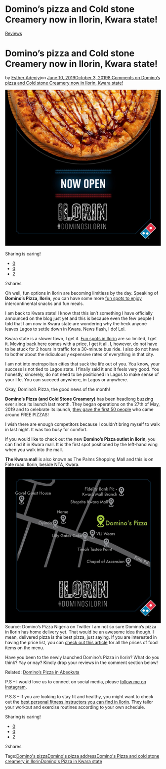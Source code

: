 # Domino’s pizza and Cold stone Creamery now in Ilorin, Kwara state!

[Reviews](https://estheradeniyi.com/category/reviews/)
# Domino&#x2019;s pizza and Cold stone Creamery now in Ilorin, Kwara state!

by [Esther Adeniyi](https://estheradeniyi.com/author/esther-adeniyi/)on [June 10, 2019October 3, 2019](https://estheradeniyi.com/dominos-pizza-and-cold-stone-creamery-now-in-ilorin-kwara-state/)[8 Comments on Domino&#x2019;s pizza and Cold stone Creamery now in Ilorin, Kwara state!](https://estheradeniyi.com/dominos-pizza-and-cold-stone-creamery-now-in-ilorin-kwara-state/#comments)

![Esther Adeniyi, Esther Adeniyi Domino&apos;s Pizza Nigeria, Domino&apos;s pizza Ilorin, Domino&apos;s Pizza Ilorin, Domino&apos;s pizza branch in Ilorin, Domino&apos;s Pizza price list, Cold Stone Creamery](images\Dominos-Pizza-Ilorin.jpg)

Sharing is caring!

- [0](https://www.facebook.com/sharer/sharer.php?u=https%3A%2F%2Festheradeniyi.com%2Fdominos-pizza-and-cold-stone-creamery-now-in-ilorin-kwara-state%2F&amp;t=Domino%27s%20pizza%20and%20Cold%20stone%20Creamery%20now%20in%20Ilorin%2C%20Kwara%20state%21)
- [0](https://twitter.com/intent/tweet?text=Domino%27s%20pizza%20and%20Cold%20stone%20Creamery%20now%20in%20Ilorin%2C%20Kwara%20state%21&amp;url=https%3A%2F%2Festheradeniyi.com%2Fdominos-pizza-and-cold-stone-creamery-now-in-ilorin-kwara-state%2F)
- [2](#)

2shares

Oh well, fun options in Ilorin are becoming limitless by the day. Speaking of **Domino&#x2019;s Pizza, Ilorin**, you can have some more [fun spots to enjoy](https://estheradeniyi.com/fun-places-to-visit-in-ilorin/) intercontinental snacks and fun meals.

I am back to Kwara state! I know that this isn&#x2019;t something I have officially announced on the blog just yet and this is because even the few people I told that I am now in Kwara state are wondering why the heck anyone leaves Lagos to settle down in Kwara. News flash, I do! Lol.

Kwara state is a slower town, I get it. [Fun spots in Ilorin](https://estheradeniyi.com/fun-places-to-visit-in-ilorin/) are so limited, I get it. Moving back here comes with a price, I get it all. I, however, do not have to be stuck for 2 hours in traffic for a 30-minute bus ride. I also do not have to bother about the ridiculously expensive rates of everything in that city.

I am not into metropolitan cities that suck the life out of you. You know, your success is not tied to Lagos state. I finally said it and it feels very good. You honestly, sincerely, do not need to be positioned in Lagos to make sense of your life. You can succeed anywhere, in Lagos or anywhere.

Okay, Domino&#x2019;s Pizza, the good news of the month!

**Domino&#x2019;s Pizza (and Cold Stone Creamery)** has been headlong buzzing ever since its launch last month. They began operations on the 27th of May, 2019 and to celebrate its launch, [they gave the first 50 people](https://twitter.com/dominosng/status/1132991250234335232/photo/1) who came around FREE PIZZAS!

I wish there are enough competitors because I couldn&#x2019;t bring myself to walk in last night. It was too busy for comfort.

If you would like to check out the new **Domino&#x2019;s Pizza outlet in Ilorin**, you can find it in Kwara mall. It is the first spot positioned by the left-hand wing when you walk into the mall.

**The Kwara mall** is also known as The Palms Shopping Mall and this is on Fate road, Ilorin, beside NTA, Kwara.
![Domino&apos;s Pizza Nigeria, Domino&apos;s Pizza Ilorin, Domino&apos;s pizza outlet in Ilorin, Domino&apos;s pizza in Kwara mall, Domino&apos;s pizza home delivery, Domino&apos;s Pizza](images\Dominos-Pizza-in-Ilorin.jpg)Source: Domino&#x2019;s Pizza Nigeria on Twitter
I am not so sure Domino&#x2019;s pizza in Ilorin has home delivery yet. That would be an awesome idea though. I mean, delivered pizza is the best pizza, just saying. If you are interested in having the price list, you can [check out this article](https://estheradeniyi.com/dominos-pizza-nigeria/) for all the prices of food items on the menu.

Have you been to the newly launched Domino&#x2019;s Pizza in Ilorin? What do you think? Yay or nay? Kindly drop your reviews in the comment section below!

Related: [Domino&#x2019;s Pizza in Abeokuta](https://estheradeniyi.com/dominos-pizza-is-coming-to-abeokuta/)

P.S &#x2013; I would love us to connect on social media, please [follow me on Instagram](https://www.instagram.com/estheradeniyisblog/).&#xA0;

P.S.S &#x2013; If you are looking to stay fit and healthy, you might want to check out the [best personal fitness instructors you can find in Ilorin](https://estheradeniyi.com/best-personal-fitness-trainer-in-ilorin/). They tailor your workout and exercise routines according to your own schedule.&#xA0;

Sharing is caring!

- [0](https://www.facebook.com/sharer/sharer.php?u=https%3A%2F%2Festheradeniyi.com%2Fdominos-pizza-and-cold-stone-creamery-now-in-ilorin-kwara-state%2F&amp;t=Domino%27s%20pizza%20and%20Cold%20stone%20Creamery%20now%20in%20Ilorin%2C%20Kwara%20state%21)
- [0](https://twitter.com/intent/tweet?text=Domino%27s%20pizza%20and%20Cold%20stone%20Creamery%20now%20in%20Ilorin%2C%20Kwara%20state%21&amp;url=https%3A%2F%2Festheradeniyi.com%2Fdominos-pizza-and-cold-stone-creamery-now-in-ilorin-kwara-state%2F)
- [2](#)

2shares

Tags:[Domino&apos;s pizza](https://estheradeniyi.com/tag/dominos-pizza/)[Domino&apos;s pizza address](https://estheradeniyi.com/tag/dominos-pizza-address/)[Domino&apos;s Pizza and cold stone creamery in Ilorin](https://estheradeniyi.com/tag/dominos-pizza-and-cold-stone-creamery-in-ilorin/)[Domino&apos;s Pizza in Kwara state](https://estheradeniyi.com/tag/dominos-pizza-in-kwara-state/)